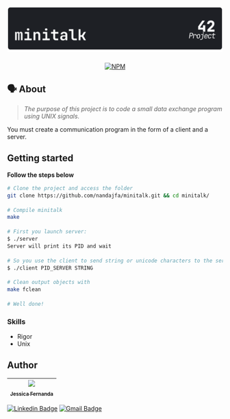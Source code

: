 <h1 align="center">
	<img alt="badge minitalk" src="./minitalk_dark.svg" />
 </h1>
 
 <div align="center">
 
 [![NPM](https://img.shields.io/npm/l/react)](https://github.com/nandajfa/so_long/blob/main/LICENSE)
 
 </div>
 
   ## 🗣️ About
   
  > _The purpose of this project is to code a small data exchange program
using UNIX signals._

You must create a communication program in the form of a client and a server.

## Getting started
**Follow the steps below**
```bash
# Clone the project and access the folder
git clone https://github.com/nandajfa/minitalk.git && cd minitalk/

# Compile minitalk
make

# First you launch server:
$ ./server
Server will print its PID and wait

# So you use the client to send string or unicode characters to the server
$ ./client PID_SERVER STRING

# Clean output objects with
make fclean

# Well done!
```
### Skills

* Rigor
* Unix

## Author

 | [<img src="https://avatars.githubusercontent.com/u/80687429?v=4" width=115><br><sub>Jessica Fernanda</sub>](https://github.com/nandajfa) |
 | :---: |
 
 [![Linkedin Badge](https://img.shields.io/badge/-Jessica-blue?style=flat-square&logo=Linkedin&logoColor=white&link=https://www.linkedin.com/in/jessica-fernanda-106651205)](https://www.linkedin.com/in/jessica-fernanda-106651205) 
[![Gmail Badge](https://img.shields.io/badge/-nanda.jfa@gmail.com-c14438?style=flat-square&logo=Gmail&logoColor=white&link=mailto:nanda.jfa@gmail.com)](mailto:nanda.jfa@gmail.com)
